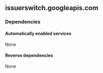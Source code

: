 ## issuerswitch.googleapis.com

### Dependencies

#### Automatically enabled services

None

#### Reverse dependencies

None
